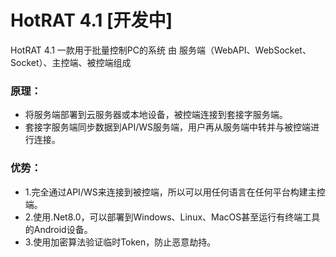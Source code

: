 # HotRAT 4.1 [开发中]
 HotRAT 4.1
一款用于批量控制PC的系统
由 服务端（WebAPI、WebSocket、Socket）、主控端、被控端组成

### 原理：
- 将服务端部署到云服务器或本地设备，被控端连接到套接字服务端。
- 套接字服务端同步数据到API/WS服务端，用户再从服务端中转并与被控端进行连接。

### 优势：
- 1.完全通过API/WS来连接到被控端，所以可以用任何语言在任何平台构建主控端。
- 2.使用.Net8.0，可以部署到Windows、Linux、MacOS甚至运行有终端工具的Android设备。
- 3.使用加密算法验证临时Token，防止恶意劫持。

